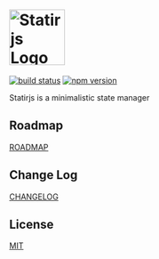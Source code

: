 # <img src='https://raw.githubusercontent.com/statirjs/core/dev/logo/statirjs_text.png' height='100' alt='Statirjs Logo' aria-label='statirjs' />

[![build status](https://travis-ci.com/statirjs/core.svg?branch=dev)](https://travis-ci.com/bre30kra69cs/statirjs)
[![npm version](https://img.shields.io/npm/v/@statirjs/core)](https://www.npmjs.com/package/statirjs)

Statirjs is a minimalistic state manager

## Roadmap

[ROADMAP](ROADMAP.md)

## Change Log

[CHANGELOG](CHANGELOG.md)

## License

[MIT](LICENSE.md)
